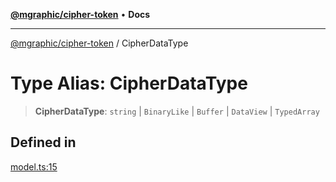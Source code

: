 [**@mgraphic/cipher-token**](../README.md) • **Docs**

***

[@mgraphic/cipher-token](../globals.md) / CipherDataType

# Type Alias: CipherDataType

> **CipherDataType**: `string` \| `BinaryLike` \| `Buffer` \| `DataView` \| `TypedArray`

## Defined in

[model.ts:15](https://github.com/mgraphic/cipher-token/blob/889192861d364587ebc3a064e78745c249ead5c3/src/model.ts#L15)
